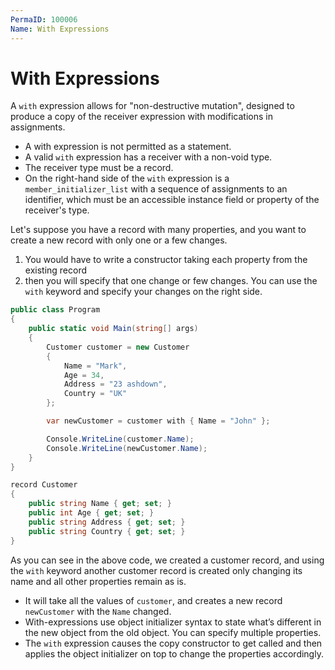 ```yaml
---
PermaID: 100006
Name: With Expressions
---
```


# With Expressions

A `with` expression allows for "non-destructive mutation", designed to produce a copy of the receiver expression with modifications in assignments.

 - A with expression is not permitted as a statement.
 - A valid `with` expression has a receiver with a non-void type. 
 - The receiver type must be a record.
 - On the right-hand side of the `with` expression is a `member_initializer_list` with a sequence of assignments to an identifier, which must be an accessible instance field or property of the receiver's type.

Let's suppose you have a record with many properties, and you want to create a new record with only one or a few changes. 
 1. You would have to write a constructor taking each property from the existing record
 2. then you will specify that one change or few changes. You can use the `with` keyword and specify your changes on the right side.

```csharp
public class Program
{
    public static void Main(string[] args)
    {
        Customer customer = new Customer
        {
            Name = "Mark",
            Age = 34,
            Address = "23 ashdown",
            Country = "UK"
        };

        var newCustomer = customer with { Name = "John" };

        Console.WriteLine(customer.Name);
        Console.WriteLine(newCustomer.Name);
    }
}

record Customer
{
    public string Name { get; set; }
    public int Age { get; set; }
    public string Address { get; set; }
    public string Country { get; set; }
}
```

As you can see in the above code, we created a customer record, and using the `with` keyword another customer record is created only changing its name and all other properties remain as is.

 - It will take all the values of `customer`, and creates a new record `newCustomer` with the `Name` changed. 
 - With-expressions use object initializer syntax to state what’s different in the new object from the old object. You can specify multiple properties.
 - The `with` expression causes the copy constructor to get called and then applies the object initializer on top to change the properties accordingly.
